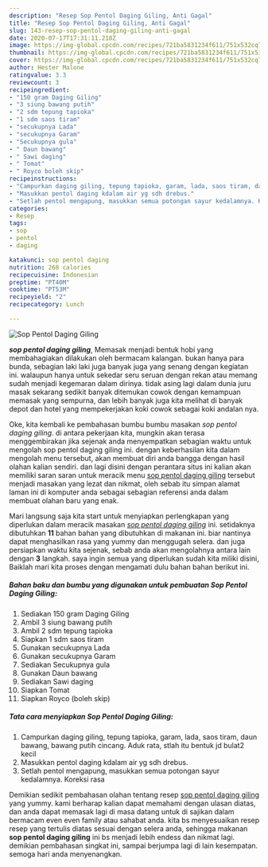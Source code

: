 ```yaml
---
description: "Resep Sop Pentol Daging Giling, Anti Gagal"
title: "Resep Sop Pentol Daging Giling, Anti Gagal"
slug: 143-resep-sop-pentol-daging-giling-anti-gagal
date: 2020-07-17T17:31:11.218Z
image: https://img-global.cpcdn.com/recipes/721ba5831234f611/751x532cq70/sop-pentol-daging-giling-foto-resep-utama.jpg
thumbnail: https://img-global.cpcdn.com/recipes/721ba5831234f611/751x532cq70/sop-pentol-daging-giling-foto-resep-utama.jpg
cover: https://img-global.cpcdn.com/recipes/721ba5831234f611/751x532cq70/sop-pentol-daging-giling-foto-resep-utama.jpg
author: Hester Malone
ratingvalue: 3.3
reviewcount: 3
recipeingredient:
- "150 gram Daging Giling"
- "3 siung bawang putih"
- "2 sdm tepung tapioka"
- "1 sdm saos tiram"
- "secukupnya Lada"
- "secukupnya Garam"
- "Secukupnya gula"
- " Daun bawang"
- " Sawi daging"
- " Tomat"
- " Royco boleh skip"
recipeinstructions:
- "Campurkan daging giling, tepung tapioka, garam, lada, saos tiram, daun bawang, bawang putih cincang. Aduk rata, stlah itu bentuk jd bulat2 kecil"
- "Masukkan pentol daging kdalam air yg sdh drebus."
- "Setlah pentol mengapung, masukkan semua potongan sayur kedalamnya. Koreksi rasa"
categories:
- Resep
tags:
- sop
- pentol
- daging

katakunci: sop pentol daging 
nutrition: 268 calories
recipecuisine: Indonesian
preptime: "PT40M"
cooktime: "PT53M"
recipeyield: "2"
recipecategory: Lunch

---
```



![Sop Pentol Daging Giling](https://img-global.cpcdn.com/recipes/721ba5831234f611/751x532cq70/sop-pentol-daging-giling-foto-resep-utama.jpg)

<b><i>sop pentol daging giling</i></b>, Memasak menjadi bentuk hobi yang membahagiakan dilakukan oleh bermacam kalangan. bukan hanya para bunda, sebagian laki laki juga banyak juga yang senang dengan kegiatan ini. walaupun hanya untuk sekedar seru seruan dengan rekan atau memang sudah menjadi kegemaran dalam dirinya. tidak asing lagi dalam dunia juru masak sekarang sedikit banyak ditemukan cowok dengan kemampuan memasak yang sempurna, dan lebih banyak juga kita melihat di banyak depot dan hotel yang mempekerjakan koki cowok sebagai koki andalan nya.

Oke, kita kembali ke pembahasan bumbu bumbu masakan <i>sop pentol daging giling</i>. di antara pekerjaan kita, mungkin akan terasa menggembirakan jika sejenak anda menyempatkan sebagian waktu untuk mengolah sop pentol daging giling ini. dengan keberhasilan kita dalam mengolah menu tersebut, akan membuat diri anda bangga dengan hasil olahan kalian sendiri. dan lagi disini dengan perantara situs ini kalian akan memiliki saran saran untuk meracik menu <u>sop pentol daging giling</u> tersebut menjadi masakan yang lezat dan nikmat, oleh sebab itu simpan alamat laman ini di komputer anda sebagai sebagian referensi anda dalam membuat olahan baru yang enak.




Mari langsung saja kita start untuk menyiapkan perlengkapan yang diperlukan dalam meracik masakan <u><i>sop pentol daging giling</i></u> ini. setidaknya dibutuhkan <b>11</b> bahan bahan yang dibutuhkan di makanan ini. biar nantinya dapat menghasilkan rasa yang yummy dan menggugah selera. dan juga persiapkan waktu kita sejenak, sebab anda akan mengolahnya antara lain dengan <b>3</b> langkah. saya ingin semua yang diperlukan sudah kita miliki disini, Baiklah mari kita proses dengan mengamati dulu bahan bahan berikut ini.

<!--inarticleads1-->

##### Bahan baku dan bumbu yang digunakan untuk pembuatan Sop Pentol Daging Giling:

1. Sediakan 150 gram Daging Giling
1. Ambil 3 siung bawang putih
1. Ambil 2 sdm tepung tapioka
1. Siapkan 1 sdm saos tiram
1. Gunakan secukupnya Lada
1. Gunakan secukupnya Garam
1. Sediakan Secukupnya gula
1. Gunakan  Daun bawang
1. Sediakan  Sawi daging
1. Siapkan  Tomat
1. Siapkan  Royco (boleh skip)




<!--inarticleads2-->

##### Tata cara menyiapkan Sop Pentol Daging Giling:

1. Campurkan daging giling, tepung tapioka, garam, lada, saos tiram, daun bawang, bawang putih cincang. Aduk rata, stlah itu bentuk jd bulat2 kecil
1. Masukkan pentol daging kdalam air yg sdh drebus.
1. Setlah pentol mengapung, masukkan semua potongan sayur kedalamnya. Koreksi rasa




Demikian sedikit pembahasan olahan tentang resep <u>sop pentol daging giling</u> yang yummy. kami berharap kalian dapat memahami dengan ulasan diatas, dan anda dapat memasak lagi di masa datang untuk di sajikan dalam bermacam even even family atau sahabat anda. kita bs menyesuaikan resep resep yang tertulis diatas sesuai dengan selera anda, sehingga makanan <b>sop pentol daging giling</b> ini bs menjadi lebih endess dan nikmat lagi. demikian pembahasan singkat ini, sampai berjumpa lagi di lain kesempatan. semoga hari anda menyenangkan.
